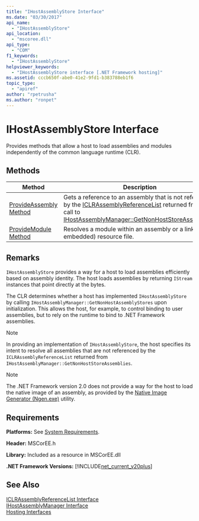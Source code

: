 ```yaml
---
title: "IHostAssemblyStore Interface"
ms.date: "03/30/2017"
api_name: 
  - "IHostAssemblyStore"
api_location: 
  - "mscoree.dll"
api_type: 
  - "COM"
f1_keywords: 
  - "IHostAssemblyStore"
helpviewer_keywords: 
  - "IHostAssemblyStore interface [.NET Framework hosting]"
ms.assetid: cccb650f-abe0-41e2-9fd1-b383788eb1f6
topic_type: 
  - "apiref"
author: "rpetrusha"
ms.author: "ronpet"
---
```

# IHostAssemblyStore Interface
Provides methods that allow a host to load assemblies and modules independently of the common language runtime (CLR).  

## Methods  


|Method|Description|  
|------------|-----------------|  
|[ProvideAssembly Method](../../../../docs/framework/unmanaged-api/hosting/ihostassemblystore-provideassembly-method.md)|Gets a reference to an assembly that is not referenced by the [ICLRAssemblyReferenceList](../../../../docs/framework/unmanaged-api/hosting/iclrassemblyreferencelist-interface.md) returned from a call to [IHostAssemblyManager::GetNonHostStoreAssemblies](../../../../docs/framework/unmanaged-api/hosting/ihostassemblymanager-getnonhoststoreassemblies-method.md).|  
|[ProvideModule Method](../../../../docs/framework/unmanaged-api/hosting/ihostassemblystore-providemodule-method.md)|Resolves a module within an assembly or a linked (not embedded) resource file.|  

## Remarks  
 `IHostAssemblyStore` provides a way for a host to load assemblies efficiently based on assembly identity. The host loads assemblies by returning `IStream` instances that point directly at the bytes.  

 The CLR determines whether a host has implemented `IHostAssemblyStore` by calling `IHostAssemblyManager::GetNonHostAssemblyStores` upon initialization. This allows the host, for example, to control binding to user assemblies, but to rely on the runtime to bind to .NET Framework assemblies.  

> [!NOTE]
>  In providing an implementation of `IHostAssemblyStore`, the host specifies its intent to resolve all assemblies that are not referenced by the `ICLRAssemblyReferenceList` returned from `IHostAssemblyManager::GetNonHostStoreAssemblies`.  

> [!NOTE]
>  The .NET Framework version 2.0 does not provide a way for the host to load the native image of an assembly, as provided by the [Native Image Generator (Ngen.exe)](../../../../docs/framework/tools/ngen-exe-native-image-generator.md) utility.  

## Requirements  
 **Platforms:** See [System Requirements](../../../../docs/framework/get-started/system-requirements.md).  

 **Header:** MSCorEE.h  

 **Library:** Included as a resource in MSCorEE.dll  

 **.NET Framework Versions:** [!INCLUDE[net_current_v20plus](../../../../includes/net-current-v20plus-md.md)]  

## See Also  
 [ICLRAssemblyReferenceList Interface](../../../../docs/framework/unmanaged-api/hosting/iclrassemblyreferencelist-interface.md)  
 [IHostAssemblyManager Interface](../../../../docs/framework/unmanaged-api/hosting/ihostassemblymanager-interface.md)  
 [Hosting Interfaces](../../../../docs/framework/unmanaged-api/hosting/hosting-interfaces.md)
